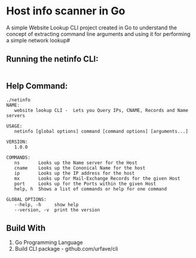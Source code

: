 # Host info scanner in Go
A simple Website Lookup CLI project created in Go to understand the concept of extracting command line arguments and using it for performing a simple network lookup#

## Running the netinfo CLI:
```./netinfo [global options] command [command options] [arguments...]
```
## Help Command:
```
./netinfo
NAME:
   website lookup CLI -  Lets you Query IPs, CNAME, Records and Name servers

USAGE:
   netinfo [global options] command [command options] [arguments...]

VERSION:
   1.0.0

COMMANDS:
   ns       Looks up the Name server for the Host
   cname    Looks up the Cononical Name for the host
   ip       Looks up the IP address for the host
   mx       Looks up for Mail-Exchange Records for the given Host
   port     Looks up for the Ports within the given Host
   help, h  Shows a list of commands or help for one command

GLOBAL OPTIONS:
   --help, -h     show help
   --version, -v  print the version
```
## Build With
1. Go Programming Language
2. Build CLI package - github.com/urfave/cli
